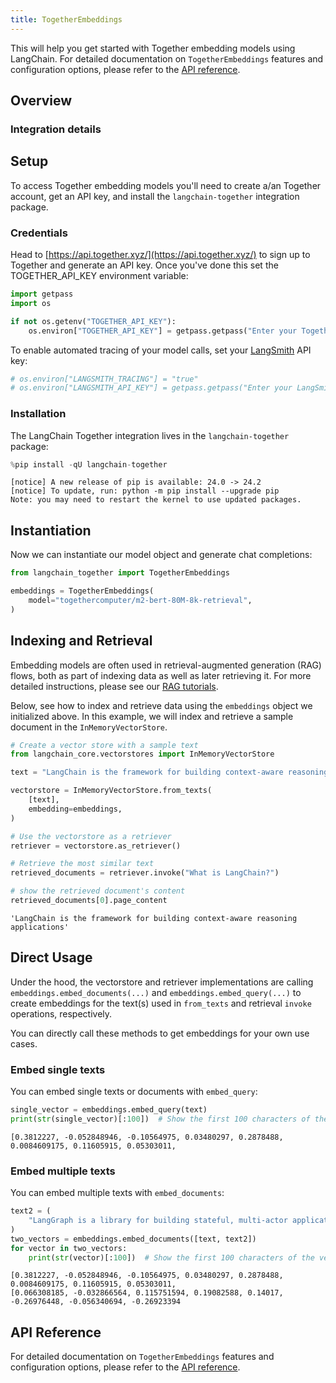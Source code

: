 ```yaml
---
title: TogetherEmbeddings
---
```


This will help you get started with Together embedding models using LangChain. For detailed documentation on `TogetherEmbeddings` features and configuration options, please refer to the [API reference](https://python.langchain.com/api_reference/together/embeddings/langchain_together.embeddings.TogetherEmbeddings.html).

## Overview
### Integration details

<ItemTable category="text_embedding" item="Together" />

## Setup

To access Together embedding models you'll need to create a/an Together account, get an API key, and install the `langchain-together` integration package.

### Credentials

Head to [https://api.together.xyz/](https://api.together.xyz/) to sign up to Together and generate an API key. Once you've done this set the TOGETHER_API_KEY environment variable:


```python
import getpass
import os

if not os.getenv("TOGETHER_API_KEY"):
    os.environ["TOGETHER_API_KEY"] = getpass.getpass("Enter your Together API key: ")
```

To enable automated tracing of your model calls, set your [LangSmith](https://docs.smith.langchain.com/) API key:


```python
# os.environ["LANGSMITH_TRACING"] = "true"
# os.environ["LANGSMITH_API_KEY"] = getpass.getpass("Enter your LangSmith API key: ")
```

### Installation

The LangChain Together integration lives in the `langchain-together` package:


```python
%pip install -qU langchain-together
```
```output
[notice] A new release of pip is available: 24.0 -> 24.2
[notice] To update, run: python -m pip install --upgrade pip
Note: you may need to restart the kernel to use updated packages.
```
## Instantiation

Now we can instantiate our model object and generate chat completions:


```python
from langchain_together import TogetherEmbeddings

embeddings = TogetherEmbeddings(
    model="togethercomputer/m2-bert-80M-8k-retrieval",
)
```

## Indexing and Retrieval

Embedding models are often used in retrieval-augmented generation (RAG) flows, both as part of indexing data as well as later retrieving it. For more detailed instructions, please see our [RAG tutorials](/oss/tutorials/rag).

Below, see how to index and retrieve data using the `embeddings` object we initialized above. In this example, we will index and retrieve a sample document in the `InMemoryVectorStore`.


```python
# Create a vector store with a sample text
from langchain_core.vectorstores import InMemoryVectorStore

text = "LangChain is the framework for building context-aware reasoning applications"

vectorstore = InMemoryVectorStore.from_texts(
    [text],
    embedding=embeddings,
)

# Use the vectorstore as a retriever
retriever = vectorstore.as_retriever()

# Retrieve the most similar text
retrieved_documents = retriever.invoke("What is LangChain?")

# show the retrieved document's content
retrieved_documents[0].page_content
```



```output
'LangChain is the framework for building context-aware reasoning applications'
```


## Direct Usage

Under the hood, the vectorstore and retriever implementations are calling `embeddings.embed_documents(...)` and `embeddings.embed_query(...)` to create embeddings for the text(s) used in `from_texts` and retrieval `invoke` operations, respectively.

You can directly call these methods to get embeddings for your own use cases.

### Embed single texts

You can embed single texts or documents with `embed_query`:


```python
single_vector = embeddings.embed_query(text)
print(str(single_vector)[:100])  # Show the first 100 characters of the vector
```
```output
[0.3812227, -0.052848946, -0.10564975, 0.03480297, 0.2878488, 0.0084609175, 0.11605915, 0.05303011,
```
### Embed multiple texts

You can embed multiple texts with `embed_documents`:


```python
text2 = (
    "LangGraph is a library for building stateful, multi-actor applications with LLMs"
)
two_vectors = embeddings.embed_documents([text, text2])
for vector in two_vectors:
    print(str(vector)[:100])  # Show the first 100 characters of the vector
```
```output
[0.3812227, -0.052848946, -0.10564975, 0.03480297, 0.2878488, 0.0084609175, 0.11605915, 0.05303011,
[0.066308185, -0.032866564, 0.115751594, 0.19082588, 0.14017, -0.26976448, -0.056340694, -0.26923394
```
## API Reference

For detailed documentation on `TogetherEmbeddings` features and configuration options, please refer to the [API reference](https://python.langchain.com/api_reference/together/embeddings/langchain_together.embeddings.TogetherEmbeddings.html).
